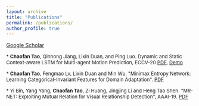 ```yaml
---
layout: archive
title: "Publications"
permalink: /publications/
author_profile: true
---
```



[Google Scholar](https://scholar.google.com/citations?hl=en&view_op=list_works&gmla=AJsN-F5DfisY6qynQkPPreVmBlpCYV8WALf-n4aVHphvfHF9GAmm2cYErmRxuXccCwkrSglgJN4L6s2t4Cn5Ei6r5jEfLOvnoA&user=gjmfLroAAAAJ)  


<font size=2>* __Chaofan Tao__, Qinhong Jiang, Lixin Duan, and Ping Luo. Dynamic and Static Context-aware LSTM for Multi-agent Motion Prediction, ECCV-20 [PDF](http://www.ecva.net/papers/eccv_2020/papers_ECCV/html/3801_ECCV_2020_paper.php), [Demo](../files/ECCV20-demo.mp4)</font>
  
<font size=2>* __Chaofan Tao__, Fengmao Lv, Lixin Duan and Min Wu. "Minimax Entropy Network: Learning Categorical-Invariant Features for Domain Adaptation". [PDF](https://arxiv.org/abs/1904.09601)</font>
  
<font size=2>* Yi Bin, Yang Yang, __Chaofan Tao__, Zi Huang, Jingjing Li and Heng Tao Shen. "MR-NET: Exploiting Mutual Relation for Visual  Relationship Detection", AAAI-19. [PDF](https://www.aaai.org/ojs/index.php/AAAI/article/view/4819)</font>